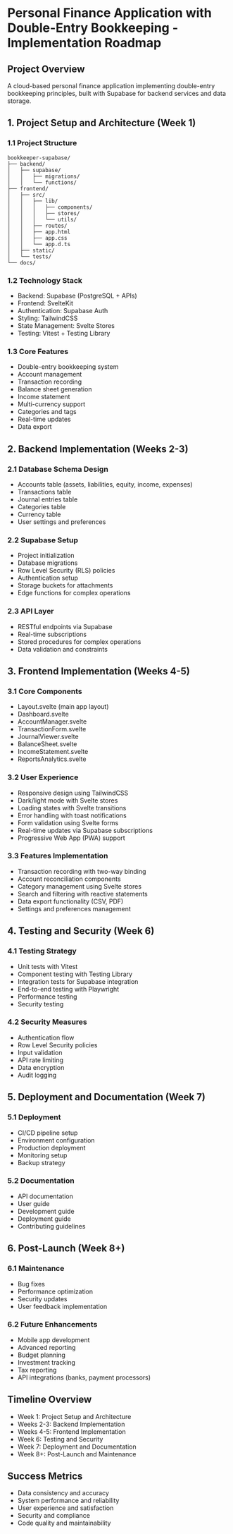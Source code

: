 # Personal Finance Application with Double-Entry Bookkeeping - Implementation Roadmap

## Project Overview
A cloud-based personal finance application implementing double-entry bookkeeping principles, built with Supabase for backend services and data storage.

## 1. Project Setup and Architecture (Week 1)

### 1.1 Project Structure
```
bookkeeper-supabase/
├── backend/
│   ├── supabase/
│   │   ├── migrations/
│   │   └── functions/
├── frontend/
│   ├── src/
│   │   ├── lib/
│   │   │   ├── components/
│   │   │   ├── stores/
│   │   │   └── utils/
│   │   ├── routes/
│   │   ├── app.html
│   │   ├── app.css
│   │   └── app.d.ts
│   ├── static/
│   └── tests/
└── docs/
```

### 1.2 Technology Stack
- Backend: Supabase (PostgreSQL + APIs)
- Frontend: SvelteKit
- Authentication: Supabase Auth
- Styling: TailwindCSS
- State Management: Svelte Stores
- Testing: Vitest + Testing Library

### 1.3 Core Features
- Double-entry bookkeeping system
- Account management
- Transaction recording
- Balance sheet generation
- Income statement
- Multi-currency support
- Categories and tags
- Real-time updates
- Data export

## 2. Backend Implementation (Weeks 2-3)

### 2.1 Database Schema Design
- Accounts table (assets, liabilities, equity, income, expenses)
- Transactions table
- Journal entries table
- Categories table
- Currency table
- User settings and preferences

### 2.2 Supabase Setup
- Project initialization
- Database migrations
- Row Level Security (RLS) policies
- Authentication setup
- Storage buckets for attachments
- Edge functions for complex operations

### 2.3 API Layer
- RESTful endpoints via Supabase
- Real-time subscriptions
- Stored procedures for complex operations
- Data validation and constraints

## 3. Frontend Implementation (Weeks 4-5)

### 3.1 Core Components
- Layout.svelte (main app layout)
- Dashboard.svelte
- AccountManager.svelte
- TransactionForm.svelte
- JournalViewer.svelte
- BalanceSheet.svelte
- IncomeStatement.svelte
- ReportsAnalytics.svelte

### 3.2 User Experience
- Responsive design using TailwindCSS
- Dark/light mode with Svelte stores
- Loading states with Svelte transitions
- Error handling with toast notifications
- Form validation using Svelte forms
- Real-time updates via Supabase subscriptions
- Progressive Web App (PWA) support

### 3.3 Features Implementation
- Transaction recording with two-way binding
- Account reconciliation components
- Category management using Svelte stores
- Search and filtering with reactive statements
- Data export functionality (CSV, PDF)
- Settings and preferences management

## 4. Testing and Security (Week 6)

### 4.1 Testing Strategy
- Unit tests with Vitest
- Component testing with Testing Library
- Integration tests for Supabase integration
- End-to-end testing with Playwright
- Performance testing
- Security testing

### 4.2 Security Measures
- Authentication flow
- Row Level Security policies
- Input validation
- API rate limiting
- Data encryption
- Audit logging

## 5. Deployment and Documentation (Week 7)

### 5.1 Deployment
- CI/CD pipeline setup
- Environment configuration
- Production deployment
- Monitoring setup
- Backup strategy

### 5.2 Documentation
- API documentation
- User guide
- Development guide
- Deployment guide
- Contributing guidelines

## 6. Post-Launch (Week 8+)

### 6.1 Maintenance
- Bug fixes
- Performance optimization
- Security updates
- User feedback implementation

### 6.2 Future Enhancements
- Mobile app development
- Advanced reporting
- Budget planning
- Investment tracking
- Tax reporting
- API integrations (banks, payment processors)

## Timeline Overview
- Week 1: Project Setup and Architecture
- Weeks 2-3: Backend Implementation
- Weeks 4-5: Frontend Implementation
- Week 6: Testing and Security
- Week 7: Deployment and Documentation
- Week 8+: Post-Launch and Maintenance

## Success Metrics
- Data consistency and accuracy
- System performance and reliability
- User experience and satisfaction
- Security and compliance
- Code quality and maintainability 